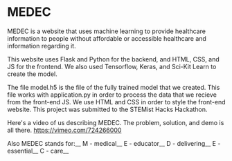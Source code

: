# MEDEC
MEDEC is a website that uses machine learning to provide healthcare information to people without affordable or accessible healthcare and information regarding it.

This website uses Flask and Python for the backend, and HTML, CSS, and JS for the frontend. We also used Tensorflow, Keras, and Sci-Kit Learn to create the model.

The file model.h5 is the file of the fully trained model that we created. This file works with application.py in order to process the data that we recieve from the front-end JS. We use HTML and CSS in order to style the front-end website. This project was submitted to the STEMist Hacks Hackathon.

Here's a video of us describing MEDEC. The problem, solution, and demo is all there. https://vimeo.com/724266000

Also MEDEC stands for:__
M - medical__
E - educator__
D - delivering__
E - essential__
C - care__
